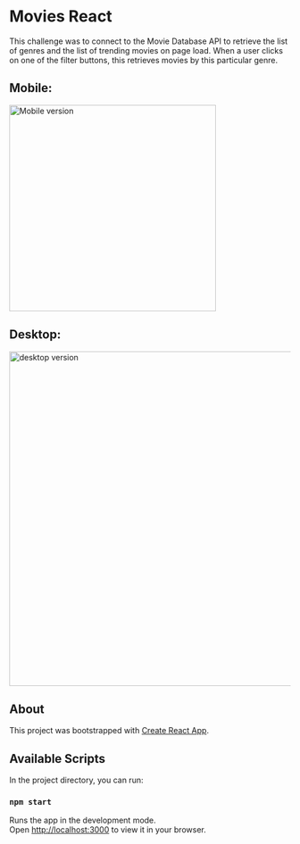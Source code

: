 
# Movies React 

This challenge was to connect to the Movie Database API to retrieve the list of genres and the list of trending movies on page load. 
When a user clicks on one of the filter buttons, this retrieves movies by this particular genre.

## Mobile:
<img width="370" alt="Mobile version" src="https://github.com/becmorrell/movies-react/assets/77584099/8bee3202-b7aa-463b-883e-b00a6b109a6a">

## Desktop:
<img width="600" alt="desktop version" src="https://github.com/becmorrell/movies-react/assets/77584099/ea94bab8-f5c7-4e36-ae04-889381015abc">

## About
This project was bootstrapped with [Create React App](https://github.com/facebook/create-react-app).

## Available Scripts

In the project directory, you can run:

### `npm start`

Runs the app in the development mode.\
Open [http://localhost:3000](http://localhost:3000) to view it in your browser.
